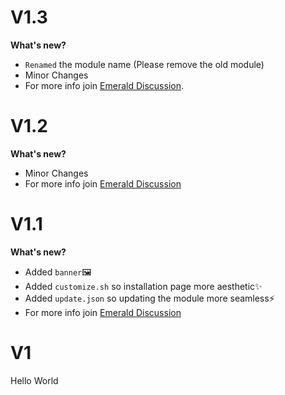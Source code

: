 # V1.3
**What's new?**
- `Renamed` the module name (Please remove the old module)
- Minor Changes
- For more info join [Emerald Discussion](https://t.me/EmeraldDiscuss).

# V1.2
**What's new?**
- Minor Changes
- For more info join [Emerald Discussion](https://t.me/EmeraldDiscuss)

# V1.1
**What's new?**
- Added `banner`🖼️
- Added `customize.sh` so installation page more aesthetic✨
- Added `update.json` so updating the module more seamless⚡
- For more info join [Emerald Discussion](https://t.me/EmeraldDiscuss)

# V1
Hello World

